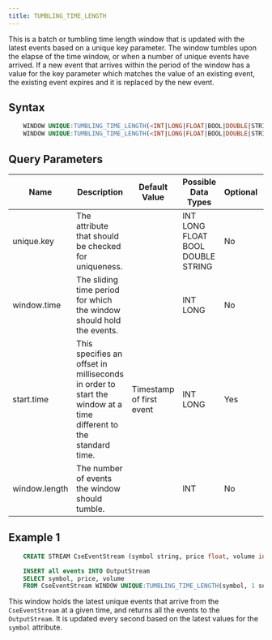 ```yaml
---
title: TUMBLING_TIME_LENGTH
---
```


This is a batch or tumbling time length window that is updated with the latest events based on a unique key parameter. The window tumbles upon the elapse of the time window, or when a number of unique events have arrived. If a new event that arrives within the period of the window has a value for the key parameter which matches the value of an existing event, the existing event expires and it is replaced by the new event.

## Syntax

```sql
    WINDOW UNIQUE:TUMBLING_TIME_LENGTH(<INT|LONG|FLOAT|BOOL|DOUBLE|STRING> unique.key, <INT|LONG> window.time, <INT> window.length)
    WINDOW UNIQUE:TUMBLING_TIME_LENGTH(<INT|LONG|FLOAT|BOOL|DOUBLE|STRING> unique.key, <INT|LONG> window.time, <INT|LONG> start.time, <INT> window.length)
```

## Query Parameters

| Name          | Description   | Default Value            | Possible Data Types | Optional | Dynamic |
|-------------|-----------------------------------------------|-------------------|-----------------------|----------|---------|
| unique.key    | The attribute that should be checked for uniqueness.    |            | INT LONG FLOAT BOOL DOUBLE STRING | No       | Yes     |
| window.time   | The sliding time period for which the window should hold the events.  |            | INT LONG            | No       | No      |
| start.time    | This specifies an offset in milliseconds in order to start the window at a time different to the standard time. | Timestamp of first event | INT LONG            | Yes      | No      |
| window.length | The number of events the window should tumble.          |            | INT   | No       | No      |

## Example 1

```sql
    CREATE STREAM CseEventStream (symbol string, price float, volume int)

    INSERT all events INTO OutputStream
    SELECT symbol, price, volume
    FROM CseEventStream WINDOW UNIQUE:TUMBLING_TIME_LENGTH(symbol, 1 sec, 20);
```

This window holds the latest unique events that arrive from the `CseEventStream` at a given time, and returns all the events to the `OutputStream`. It is updated every second based on the latest values for the `symbol` attribute.

